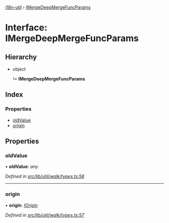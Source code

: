 [i18n-util](../README.md) › [IMergeDeepMergeFuncParams](imergedeepmergefuncparams.md)

# Interface: IMergeDeepMergeFuncParams

## Hierarchy

* object

  ↳ **IMergeDeepMergeFuncParams**

## Index

### Properties

* [oldValue](imergedeepmergefuncparams.md#oldvalue)
* [origin](imergedeepmergefuncparams.md#origin)

## Properties

###  oldValue

• **oldValue**: *any*

*Defined in [src/lib/util/walk/types.ts:56](https://github.com/JuroOravec/i18n-util/blob/c9cd5a0/src/lib/util/walk/types.ts#L56)*

___

###  origin

• **origin**: *[IOrigin](../README.md#iorigin)*

*Defined in [src/lib/util/walk/types.ts:57](https://github.com/JuroOravec/i18n-util/blob/c9cd5a0/src/lib/util/walk/types.ts#L57)*
